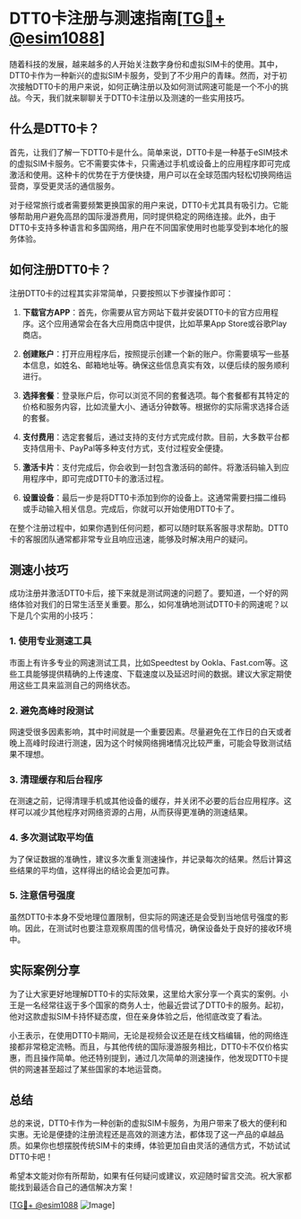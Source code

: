 # DTT0卡注册与测速指南[[TG💪+ @esim1088](https://t.me/s/esim1088)]

随着科技的发展，越来越多的人开始关注数字身份和虚拟SIM卡的使用。其中，DTT0卡作为一种新兴的虚拟SIM卡服务，受到了不少用户的青睐。然而，对于初次接触DTT0卡的用户来说，如何正确注册以及如何测试网速可能是一个不小的挑战。今天，我们就来聊聊关于DTT0卡注册以及测速的一些实用技巧。

## 什么是DTT0卡？

首先，让我们了解一下DTT0卡是什么。简单来说，DTT0卡是一种基于eSIM技术的虚拟SIM卡服务。它不需要实体卡，只需通过手机或设备上的应用程序即可完成激活和使用。这种卡的优势在于方便快捷，用户可以在全球范围内轻松切换网络运营商，享受更灵活的通信服务。

对于经常旅行或者需要频繁更换国家的用户来说，DTT0卡尤其具有吸引力。它能够帮助用户避免高昂的国际漫游费用，同时提供稳定的网络连接。此外，由于DTT0卡支持多种语言和多国网络，用户在不同国家使用时也能享受到本地化的服务体验。

## 如何注册DTT0卡？

注册DTT0卡的过程其实非常简单，只要按照以下步骤操作即可：

1. **下载官方APP**：首先，你需要从官方网站下载并安装DTT0卡的官方应用程序。这个应用通常会在各大应用商店中提供，比如苹果App Store或谷歌Play商店。

2. **创建账户**：打开应用程序后，按照提示创建一个新的账户。你需要填写一些基本信息，如姓名、邮箱地址等。确保这些信息真实有效，以便后续的服务顺利进行。

3. **选择套餐**：登录账户后，你可以浏览不同的套餐选项。每个套餐都有其特定的价格和服务内容，比如流量大小、通话分钟数等。根据你的实际需求选择合适的套餐。

4. **支付费用**：选定套餐后，通过支持的支付方式完成付款。目前，大多数平台都支持信用卡、PayPal等多种支付方式，支付过程安全便捷。

5. **激活卡片**：支付完成后，你会收到一封包含激活码的邮件。将激活码输入到应用程序中，即可完成DTT0卡的激活过程。

6. **设置设备**：最后一步是将DTT0卡添加到你的设备上。这通常需要扫描二维码或手动输入相关信息。完成后，你就可以开始使用DTT0卡了。

在整个注册过程中，如果你遇到任何问题，都可以随时联系客服寻求帮助。DTT0卡的客服团队通常都非常专业且响应迅速，能够及时解决用户的疑问。

## 测速小技巧

成功注册并激活DTT0卡后，接下来就是测试网速的问题了。要知道，一个好的网络体验对我们的日常生活至关重要。那么，如何准确地测试DTT0卡的网速呢？以下是几个实用的小技巧：

### 1. 使用专业测速工具

市面上有许多专业的网速测试工具，比如Speedtest by Ookla、Fast.com等。这些工具能够提供精确的上传速度、下载速度以及延迟时间的数据。建议大家定期使用这些工具来监测自己的网络状态。

### 2. 避免高峰时段测试

网速受很多因素影响，其中时间就是一个重要因素。尽量避免在工作日的白天或者晚上高峰时段进行测速，因为这个时候网络拥堵情况比较严重，可能会导致测试结果不理想。

### 3. 清理缓存和后台程序

在测速之前，记得清理手机或其他设备的缓存，并关闭不必要的后台应用程序。这样可以减少其他程序对网络资源的占用，从而获得更准确的测速结果。

### 4. 多次测试取平均值

为了保证数据的准确性，建议多次重复测速操作，并记录每次的结果。然后计算这些结果的平均值，这样得出的结论会更加可靠。

### 5. 注意信号强度

虽然DTT0卡本身不受地理位置限制，但实际的网速还是会受到当地信号强度的影响。因此，在测试时也要注意观察周围的信号情况，确保设备处于良好的接收环境中。

## 实际案例分享

为了让大家更好地理解DTT0卡的实际效果，这里给大家分享一个真实的案例。小王是一名经常往返于多个国家的商务人士，他最近尝试了DTT0卡的服务。起初，他对这款虚拟SIM卡持怀疑态度，但在亲身体验之后，他彻底改变了看法。

小王表示，在使用DTT0卡期间，无论是视频会议还是在线文档编辑，他的网络连接都非常稳定流畅。而且，与其他传统的国际漫游服务相比，DTT0卡不仅价格实惠，而且操作简单。他还特别提到，通过几次简单的测速操作，他发现DTT0卡提供的网速甚至超过了某些国家的本地运营商。

## 总结

总的来说，DTT0卡作为一种创新的虚拟SIM卡服务，为用户带来了极大的便利和实惠。无论是便捷的注册流程还是高效的测速方法，都体现了这一产品的卓越品质。如果你也想摆脱传统SIM卡的束缚，体验更加自由灵活的通信方式，不妨试试DTT0卡吧！

希望本文能对你有所帮助，如果有任何疑问或建议，欢迎随时留言交流。祝大家都能找到最适合自己的通信解决方案！

[[TG💪+ @esim1088](https://t.me/s/esim1088) ![Image](https://i.postimg.cc/4NQfJmqS/Snipaste-2025-05-13-00-14-12.png)]